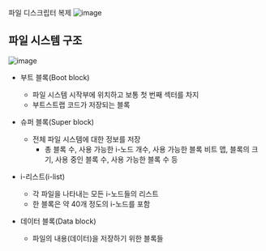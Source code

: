파일 디스크립터 복제
![image](https://github.com/user-attachments/assets/4150d590-3515-41d7-b044-d5be6d0c8177)

## 파일 시스템 구조 
![image](https://github.com/user-attachments/assets/f85d6912-5146-49ed-a3c1-5c7293a31502)

- 부트 블록(Boot block)
  - 파일 시스템 시작부에 위치하고 보통 첫 번째 섹터를 차지
  - 부트스트랩 코드가 저장되는 블록

- 슈퍼 블록(Super block)
  - 전체 파일 시스템에 대한 정보를 저장
    - 총 블록 수, 사용 가능한 i-노드 개수, 사용 가능한 블록 비트 맵, 블록의 크기, 사용 중인 블록 수, 사용 가능한 블록 수 등

- i-리스트(i-list)
  - 각 파일을 나타내는 모든 i-노드들의 리스트
  - 한 블록은 약 40개 정도의 i-노드를 포함 

- 데이터 블록(Data block)
  - 파일의 내용(데이터)을 저장하기 위한 블록들





